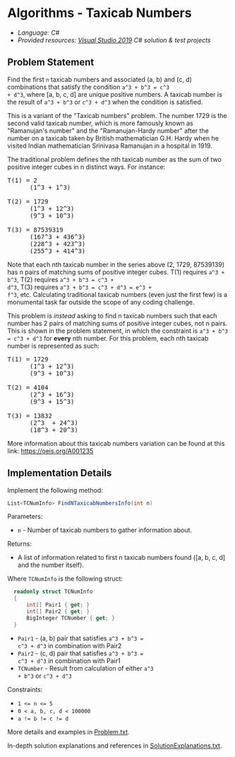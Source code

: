 # Algorithms - Taxicab Numbers
- *Language: C#*
- *Provided resources: [Visual Studio 2019](https://docs.microsoft.com/en-us/visualstudio/releases/2019/release-notes) C# solution & test projects*

Problem Statement
-----------------

Find the first <code>n</code> taxicab numbers and associated (a, b) and (c, d) combinations that satisfy the condition <code>a^3 + b^3 = c^3 + d^3</code>, where [a, b, c, d] are unique positive numbers. A taxicab number is the result of <code>a^3 + b^3</code> or <code>c^3 + d^3</code> when the condition is satisfied.

This is a variant of the "Taxicab numbers" problem. The number 1729 is the second valid taxicab number, which is more famously known as "Ramanujan's number" and the "Ramanujan-Hardy number" after the number on a taxicab taken by British mathematician G.H. Hardy when he visited Indian mathematician Srinivasa Ramanujan in a hospital in 1919.

The traditional problem defines the nth taxicab number as the sum of two positive integer cubes in n distinct ways. For instance:
<pre>
T(1) = 2
      (1^3 + 1^3)

T(2) = 1729
      (1^3 + 12^3)
      (9^3 + 10^3)

T(3) = 87539319
      (167^3 + 436^3)
      (228^3 + 423^3)
      (255^3 + 414^3)
</pre>
Note that each nth taxicab number in the series above (2, 1729, 87539139) has n pairs of matching sums of positive integer cubes. T(1) requires <code>a^3 + b^3</code>, T(2) requires <code>a^3 + b^3 = c^3 + d^3</code>, T(3) requires <code>a^3 + b^3 = c^3 + d^3 = e^3 + f^3</code>, etc. Calculating traditional taxicab numbers (even just the first few) is a monumental task far outside the scope of any coding challenge.

This problem is *instead* asking to find n taxicab numbers such that each number has 2 pairs of matching sums of positive integer cubes, not n pairs. This is shown in the problem statement, in which the constraint is <code>a^3 + b^3 = c^3 + d^3</code> for **every** nth number. For this problem, each nth taxicab number is represented as such:
<pre>
T(1) = 1729
      (1^3 + 12^3)
      (9^3 + 10^3)

T(2) = 4104
      (2^3 + 16^3)
      (9^3 + 15^3)

T(3) = 13832
      (2^3  + 24^3)
      (18^3 + 20^3)
</pre>
More information about this taxicab numbers variation can be found at this link: https://oeis.org/A001235


Implementation Details
----------------------

Implement the following method:

```cs
List<TCNumInfo> FindNTaxicabNumbersInfo(int n)
```

Parameters:
* <code>n</code> - Number of taxicab numbers to gather information about.

Returns:
* A list of information related to first n taxicab numbers found ([a, b, c, d] and the number itself).

Where <code>TCNumInfo</code> is the following struct:
```cs
  readonly struct TCNumInfo
  {
      int[] Pair1 { get; }
      int[] Pair2 { get; }
      BigInteger TCNumber { get; }
  }
```
* <code>Pair1</code> - (a, b) pair that satisfies <code>a^3 + b^3 = c^3 + d^3</code> in combination with Pair2
* <code>Pair2</code> - (c, d) pair that satisfies <code>a^3 + b^3 = c^3 + d^3</code> in combination with Pair1
* <code>TCNumber</code> - Result from calculation of either <code>a^3 + b^3</code> or <code>c^3 + d^3</code>


Constraints:

* <code>1 <= n <= 5</code>
* <code>0 < a, b, c, d < 100000</code>
* <code>a != b != c != d</code>
 
 
 More details and examples in [Problem.txt](TaxicabNumbers/Problem.txt).
 
 In-depth solution explanations and references in [SolutionExplanations.txt](TaxicabNumbers/SolutionExplanations.txt).
